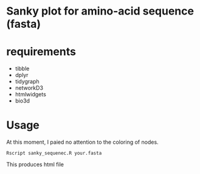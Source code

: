 # Sanky plot for amino-acid sequence (fasta)

# requirements 

* tibble
* dplyr
* tidygraph
* networkD3
* htmlwidgets
* bio3d

# Usage
At this moment, I paied no attention to the coloring of nodes.

```Rscript sanky_sequenec.R your.fasta```

This produces html file 
